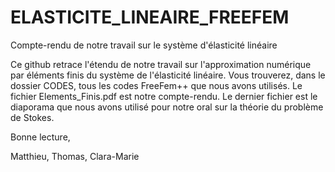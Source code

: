 # ELASTICITE_LINEAIRE_FREEFEM
Compte-rendu de notre travail sur le système d'élasticité linéaire

Ce github retrace l'étendu de notre travail sur l'approximation numérique par éléments finis du système de l'élasticité linéaire.
Vous trouverez, dans le dossier CODES, tous les codes FreeFem++ que nous avons utilisés. Le fichier Elements_Finis.pdf est notre compte-rendu.
Le dernier fichier est le diaporama que nous avons utilisé pour notre oral sur la théorie du problème de Stokes.

Bonne lecture,

Matthieu, Thomas, Clara-Marie
